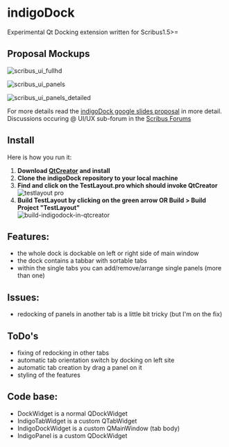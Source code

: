 # indigoDock
Experimental Qt Docking extension written for Scribus1.5>= 

## Proposal Mockups
![scribus_ui_fullhd](https://cloud.githubusercontent.com/assets/4140247/10866901/27f00cba-8014-11e5-91f8-8894712e08ce.png)

![scribus_ui_panels](https://cloud.githubusercontent.com/assets/4140247/10866907/6fe10a9c-8014-11e5-9d46-8fd4ec9ecc33.png)

![scribus_ui_panels_detailed](https://cloud.githubusercontent.com/assets/4140247/10866918/5d8ae97a-8015-11e5-85ad-a27eeaaad4ce.png)

For more details read the [indigoDock google slides proposal](https://goo.gl/T4gFd5) in more detail. Discussions occuring @ UI/UX sub-forum in the [Scribus Forums](http://forums.scribus.net/index.php/topic,1617.0.html)  

## Install
Here is how you run it:  
1. **Download [QtCreator](http://www.qt.io/download-open-source/) and install**  
2. **Clone the indigoDock repository to your local machine**  
3. **Find and click on the TestLayout.pro which should invoke QtCreator**  
![testlayout pro](https://cloud.githubusercontent.com/assets/4140247/10866360/21cef028-7ff9-11e5-8c4c-e0e86c682868.png)  
4. **Build TestLayout by clicking on the green arrow OR Build > Build Project "TestLayout"**  
![build-indigodock-in-qtcreator](https://cloud.githubusercontent.com/assets/4140247/10866388/01e7e67e-7ffa-11e5-852c-0176e022c647.jpg)  

## Features:
* the whole dock is dockable on left or right side of main window  
* the dock contains a tabbar with sortable tabs  
* within the single tabs you can add/remove/arrange single panels (more than one) 

## Issues:
* redocking of panels in another tab is a little bit tricky (but I'm on the fix)  

## ToDo's
* fixing of redocking in other tabs
* automatic tab orientation switch by docking on left site
* automatic tab creation by drag a panel on it
* styling of the features

## Code base:
* DockWidget is a normal QDockWidget  
* IndigoTabWidget is a custom QTabWidget  
* IndigoDockWidget is a custom QMainWindow (tab body)  
* IndigoPanel is a custom QDockWidget  
